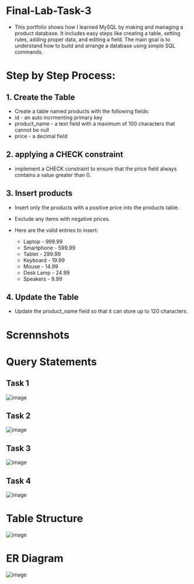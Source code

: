 # Final-Lab-Task-3
- This portfolio shows how I learned MySQL by making and managing a product database. It includes easy steps like creating a table, setting rules, adding proper data, and editing a field. The main goal is to understand how to build and arrange a database using simple SQL commands.

# Step by Step Process:
## 1. Create the Table 
* Create a table named products with the following fields:
* id - an auto incrmenting primary key
* product_name - a text field with a maximum of 100 characters that cannot be null
* price - a decimal field

## 2. applying a CHECK constraint
* implement a CHECK constraint to ensure that the price field always contains a value greater than 0.

## 3. Insert products
* Insert only the products with a positive price into the products table.
* Exclude any items with negative prices.

* Here are the valid entries to insert:
  *  Laptop - 999.99
  *  Smartphone - 599.99
  *  Tablet -  299.99
  *  Keyboard - 19.99
  *  Mouse - 14.99
  *  Desk Lamp - 24.99
  *  Speakers - 9.99
 
## 4. Update the Table
* Update the product_name field so that it can store up to 120 characters.

# Scrennshots
# Query Statements

## Task 1
![image]()

## Task 2
![image]()

## Task 3
![image]()

## Task 4
![image]()

# Table Structure
![image]()

# ER Diagram
![image]()
